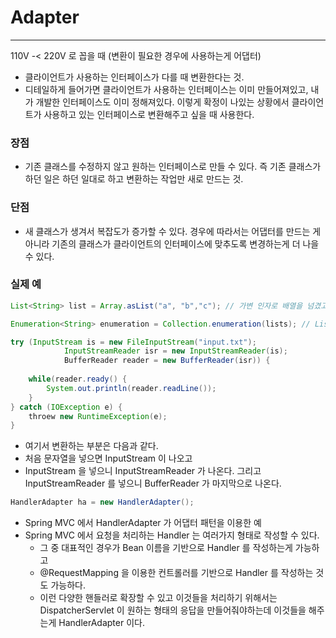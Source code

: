 # Adapter

***

110V -< 220V 로 꼽을 때 (변환이 필요한 경우에 사용하는게 어댑터)

- 클라이언트가 사용하는 인터페이스가 다를 때 변환한다는 것.
- 디테일하게 들어가면 클라이언트가 사용하는 인터페이스는 이미 만들어져있고, 내가 개발한 인터페이스도 이미 정해져있다. 이렇게 확정이 나있는 상황에서 클라이언트가 사용하고 있는 인터페이스로 변환해주고 싶을 때 사용한다.

### 장점

- 기존 클래스를 수정하지 않고 원하는 인터페이스로 만들 수 있다. 즉 기존 클래스가 하던 일은 하던 일대로 하고 변환하는 작업만 새로 만드는 것.

### 단점

- 새 클래스가 생겨서 복잡도가 증가할 수 있다. 경우에 따라서는 어댑터를 만드는 게 아니라 기존의 클래스가 클라이언트의 인터페이스에 맞추도록 변경하는게 더 나을수 있다.

### 실제 예

```java
List<String> list = Array.asList("a", "b","c"); // 가변 인자로 배열을 넘겼고 이게 리스트로 변환된다.

Enumeration<String> enumeration = Collection.enumeration(lists); // List 를 넘기면 Enumeration 으로 변환해준다. 
```

```java
try (InputStream is = new FileInputStream("input.txt");
			InputStreamReader isr = new InputStreamReader(is); 
			BufferReader reader = new BufferReader(isr)) {
	
	while(reader.ready() {
		System.out.println(reader.readLine()); 
	}
} catch (IOException e) {
	throew new RuntimeException(e); 
}
```

- 여기서 변환하는 부분은 다음과 같다.
- 처음 문자열을 넣으면 InputStream 이 나오고
- InputStream 을 넣으니 InputStreamReader 가 나온다. 그리고 InputStreamReader 를 넣으니 BufferReader 가 마지막으로 나온다.

```java
HandlerAdapter ha = new HandlerAdapter(); 
```

- Spring MVC 에서 HandlerAdapter 가 어댑터 패턴을 이용한 예
- Spring MVC 에서 요청을 처리하는 Handler 는 여러가지 형태로 작성할 수 있다.
    - 그 중 대표적인 경우가 Bean 이름을 기반으로 Handler 를 작성하는게 가능하고
    - @RequestMapping 을 이용한 컨트롤러를 기반으로 Handler 를 작성하는 것도 가능하다.
    - 이런 다양한 핸들러로 확장할 수 있고 이것들을 처리하기 위해서는 DispatcherServlet 이 원하는 형태의 응답을 만들어줘야하는데 이것들을 해주는게 HandlerAdapter 이다.
